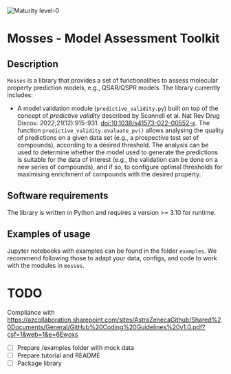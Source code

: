 ![Maturity level-0](https://img.shields.io/badge/Maturity%20Level-ML--0-red)

# Mosses - Model Assessment Toolkit

## Description
`Mosses` is a library that provides a set of functionalities to assess molecular property prediction models, e.g., QSAR/QSPR models. The library currently includes:
- A model validation module (`predictive_validity.py`) built on top of the concept of *predictive validity* described by Scannell et al. Nat Rev Drug Discov. 2022;21(12):915-931. [doi:10.1038/s41573-022-00552-x](https://www.nature.com/articles/s41573-022-00552-x). The function `predictive_validity.evaluate_pv()` allows analysing the quality of predictions on a given data set (e.g., a prospective test set of compounds), according to a desired threshold. The analysis can be used to determine whether the model used to generate the predictions is suitable for the data of interest (e.g., the validation can be done on a new series of compounds), and if so, to configure optimal thresholds for maximising enrichment of compounds with the desired property.

## Software requirements
The library is written in Python and requires a version >= 3.10 for runtime.

## Examples of usage
Jupyter notebooks with examples can be found in the folder `examples`. We recommend following those to adapt your data, configs, and code to work with the modules in `mosses`.

# TODO
Compliance with https://azcollaboration.sharepoint.com/sites/AstraZenecaGithub/Shared%20Documents/General/GitHub%20Coding%20Guidelines%20v1.0.pdf?csf=1&web=1&e=6Ewoxs

- [ ] Prepare /examples folder with mock data
- [ ] Prepare tutorial and README
- [ ] Package library
